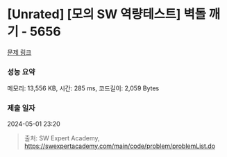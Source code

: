 # [Unrated] [모의 SW 역량테스트] 벽돌 깨기 - 5656 

[문제 링크](https://swexpertacademy.com/main/code/problem/problemDetail.do?contestProbId=AWXRQm6qfL0DFAUo) 

### 성능 요약

메모리: 13,556 KB, 시간: 285 ms, 코드길이: 2,059 Bytes

### 제출 일자

2024-05-01 23:20



> 출처: SW Expert Academy, https://swexpertacademy.com/main/code/problem/problemList.do